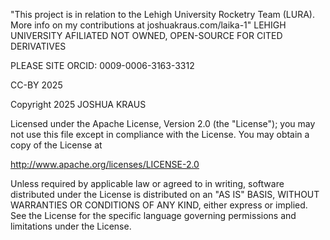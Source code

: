    "This project is in relation to the Lehigh University Rocketry Team (LURA). More info on my contributions at joshuakraus.com/laika-1"
   LEHIGH UNIVERSITY AFILIATED NOT OWNED, OPEN-SOURCE FOR CITED DERIVATIVES 

   PLEASE SITE ORCID: 0009-0006-3163-3312

   CC-BY 2025



   Copyright 2025 JOSHUA KRAUS


   Licensed under the Apache License, Version 2.0 (the "License");
   you may not use this file except in compliance with the License.
   You may obtain a copy of the License at


   http://www.apache.org/licenses/LICENSE-2.0


   Unless required by applicable law or agreed to in writing, software
   distributed under the License is distributed on an "AS IS" BASIS,
   WITHOUT WARRANTIES OR CONDITIONS OF ANY KIND, either express or implied.
   See the License for the specific language governing permissions and
   limitations under the License.
